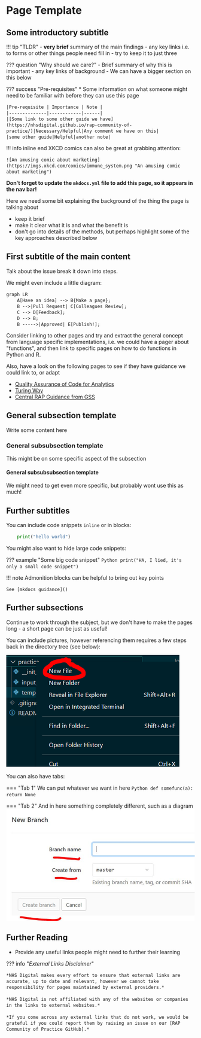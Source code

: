 # Page Template

## Some introductory subtitle

!!! tip "TLDR"
    - **very brief** summary of the main findings
    - any key links i.e. to forms or other things people need fill in
    - try to keep it to just three

??? question "Why should we care?"
    - Brief summary of why this is important
    - any key links of background
    - We can have a bigger section on this below

??? success "Pre-requisites"
    * Some information on what someone might need to be familiar with before they can use this page

    |Pre-requisite | Importance | Note |
    |--------------|------------|------|
    |[Some link to some other guide we have](https://nhsdigital.github.io/rap-community-of-practice/)|Necessary/Helpful|Any comment we have on this|
    |some other guide|Helpful|another note|

!!! info inline end
    XKCD comics can also be great at grabbing attention:

    ![An amusing comic about marketing](https://imgs.xkcd.com/comics/immune_system.png "An amusing comic about marketing")

**Don't forget to update the `mkdocs.yml` file to add this page, so it appears in the nav bar!**

Here we need some bit explaining the background of the thing the page is talking about

- keep it brief
- make it clear what it is and what the benefit is
- don't go into details of the methods, but perhaps highlight some of the key approaches described below

## First subtitle of the main content

Talk about the issue  break it down into steps.

We might even include a little diagram:

```mermaid
graph LR
    A[Have an idea] --> B{Make a page};
    B -->|Pull Request| C[Colleagues Review];
    C --> D[Feedback];
    D --> B;
    B ----->|Approved| E[Publish!];
```

Consider linking to other pages and try and extract the general concept from language specific implementations, i.e. we could have a pager about "functions", and then link to specific pages on how to do functions in Python and R.

Also, have a look on the following pages to see if they have guidance we could link to, or adapt
- [Quality Assurance of Code for Analytics](https://best-practice-and-impact.github.io/qa-of-code-guidance/intro.html)
- [Turing Way](https://the-turing-way.netlify.app/welcome.html)
- [Central RAP Guidance from GSS](https://analysisfunction.civilservice.gov.uk/support/reproducible-analytical-pipelines/)

## General subsection template

Write some content here

### General subsubsection template

This might be on some specific aspect of the subsection

#### General subsubsubsection template

We might need to get even more specific, but probably wont use this as much!

## Further subtitles

You can include code snippets `inline` or in blocks:

```Python
    print("hello world")
```

You might also want to hide large code snippets:

??? example "Some big code snippet"
    ```Python
    print("HA, I lied, it's only a small code snippet")
    ```

!!! note
    Admonition blocks can be helpful to bring out key points

    See [mkdocs guidance]()

## Further subsections

Continue to work through the subject, but we don't have to make the pages long -  a short page can be just as useful!

You can include pictures, however referencing them requires a few steps back in the directory tree (see below):

![image-alt-text](images/add_file.PNG "Some random picture")

You can also have tabs:

=== "Tab 1"
    We can put whatever we want in here
    ```Python
        def somefunc(a):
            return None
    ```

=== "Tab 2"
    And in here something completely different, such as a diagram
    ![alt text](images/branch_info.JPG "Some random picture")

## Further Reading

- Provide any useful links people might need to further their learning

??? info "_External Links Disclaimer_"

    *NHS Digital makes every effort to ensure that external links are accurate, up to date and relevant, however we cannot take responsibility for pages maintained by external providers.*

    *NHS Digital is not affiliated with any of the websites or companies in the links to external websites.*

    *If you come across any external links that do not work, we would be grateful if you could report them by raising an issue on our [RAP Community of Practice GitHub].*